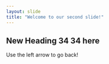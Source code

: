 ```yaml
---
layout: slide
title: "Welcome to our second slide!"
---
```

## New Heading 34 34 here ##
Use the left arrow to go back!
